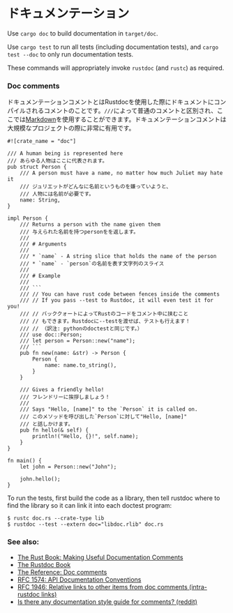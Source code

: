 <!--
# Documentation
-->
# ドキュメンテーション

Use `cargo doc` to build documentation in `target/doc`.

Use `cargo test` to run all tests (including documentation tests), and `cargo test --doc` to only run documentation tests.

These commands will appropriately invoke `rustdoc` (and `rustc`) as required.

### Doc comments

<!--
Doc comments are very useful for big projects that require documentation. When
running Rustdoc, these are the comments that get compiled into
documentation. They are denoted by a `///`, and support [Markdown].
-->
ドキュメンテーションコメントとはRustdocを使用した際にドキュメントにコンパイルされるコメントのことです。`///`によって普通のコメントと区別され、ここでは[Markdown]を使用することができます。ドキュメンテーションコメントは大規模なプロジェクトの際に非常に有用です。

```rust,editable,ignore
#![crate_name = "doc"]

/// A human being is represented here
/// あらゆる人物はここに代表されます。
pub struct Person {
    /// A person must have a name, no matter how much Juliet may hate it
    /// ジュリエットがどんなに名前というものを嫌っていようと、
    /// 人物には名前が必要です。
    name: String,
}

impl Person {
    /// Returns a person with the name given them
    /// 与えられた名前を持つpersonをを返します。
    ///
    /// # Arguments
    ///
    /// * `name` - A string slice that holds the name of the person
    /// * `name` - `person`の名前を表す文字列のスライス
    ///
    /// # Example
    ///
    /// ```
    /// // You can have rust code between fences inside the comments
    /// // If you pass --test to Rustdoc, it will even test it for you!
    /// // バッククォートによってRustのコードをコメント中に挟むこと
    /// // もできます。Rustdocに--testを渡せば、テストも行えます！
    /// // （訳注: pythonのdoctestと同じです。）
    /// use doc::Person;
    /// let person = Person::new("name");
    /// ```
    pub fn new(name: &str) -> Person {
        Person {
            name: name.to_string(),
        }
    }

    /// Gives a friendly hello!
    /// フレンドリーに挨拶しましょう！
    ///
    /// Says "Hello, [name]" to the `Person` it is called on.
    /// このメソッドを呼び出した`Person`に対して"Hello, [name]"
    /// と話しかけます。
    pub fn hello(& self) {
        println!("Hello, {}!", self.name);
    }
}

fn main() {
    let john = Person::new("John");

    john.hello();
}
```

To run the tests, first build the code as a library, then tell rustdoc where
to find the library so it can link it into each doctest program:

```shell
$ rustc doc.rs --crate-type lib
$ rustdoc --test --extern doc="libdoc.rlib" doc.rs
```

### See also:

* [The Rust Book: Making Useful Documentation Comments][book]
* [The Rustdoc Book][rustdoc-book]
* [The Reference: Doc comments][ref-comments]
* [RFC 1574: API Documentation Conventions][api-conv]
* [RFC 1946: Relative links to other items from doc comments (intra-rustdoc links)][intra-links]
* [Is there any documentation style guide for comments? (reddit)][reddit]

[Markdown]: https://en.wikipedia.org/wiki/Markdown
[book]: https://doc.rust-lang.org/book/ch14-02-publishing-to-crates-io.html#making-useful-documentation-comments
[ref-comments]: https://doc.rust-lang.org/stable/reference/comments.html#doc-comments
[rustdoc-book]: https://doc.rust-lang.org/rustdoc/index.html
[api-conv]: https://rust-lang.github.io/rfcs/1574-more-api-documentation-conventions.html#appendix-a-full-conventions-text
[intra-links]: https://rust-lang.github.io/rfcs/1946-intra-rustdoc-links.html
[reddit]: https://www.reddit.com/r/rust/comments/ahb50s/is_there_any_documentation_style_guide_for/
